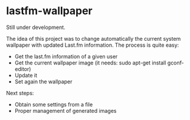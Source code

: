 lastfm-wallpaper
================
Still under development.

The idea of this project was to change automatically the current system wallpaper with updated Last.fm information.
The process is quite easy:
* Get the last.fm information of a given user
* Get the current wallpaper image (it needs: sudo apt-get install gconf-editor)
* Update it
* Set again the wallpaper

Next steps:
* Obtain some settings from a file
* Proper management of generated images
